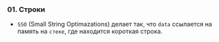 ### 01. Строки

- `SSO` (Small String Optimazations) делает так, что `data` ссылается на память на `стеке`, где находится короткая строка.
